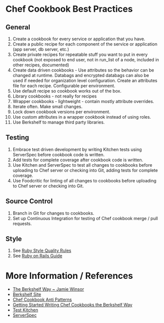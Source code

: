 # Chef Cookbook Best Practices

## General

  1. Create a cookbook for every service or application that you have.
  1. Create a public recipe for each component of the service or application (app server, db server, etc.)
  1. Create private recipes for repeatable stuff you want to put in every cookbook
    (not exposed to end user, not in run_list of a node, included in other recipes, documented)
  1. Create data driven cookbooks - Use attributes so the behavior can be changed at runtime.  Databags and encrypted databags can also be used if needed for organization level configuration.  Create an attributes file for each recipe.  Configurable per environment.
  1. Use default recipe so cookbook works out of the box.
  1. Library cookbooks - not really for recipes
  1. Wrapper cookbooks - lightweight - contain mostly attribute overrides.
  1. Iterate often. Make small changes.
  1. Lock down cookbook versions per environment.
  1. Use custom attributes in a wrapper cookbook instead of using roles.
  1. Use Berkshelf to manage third party libraries.

## Testing

  1. Embrace test driven development by writing Kitchen tests using ServerSpec before cookbook code is written.
  1. Add tests for complete coverage after cookbook code is written.
  1. Use Kitchen and ServerSpec to test all changes to cookbooks before uploading to Chef server or checking into Git, adding tests for complete coverage.
  1. Use Foodcritic for linting of all changes to cookbooks before uploading to Chef server or checking into Git.

## Source Control

  1. Branch in Git for changes to cookbooks.
  1. Set up Continuous Integration for testing of Chef cookbook merge / pull requests.

## Style
  1. See [Ruby Style Quality Rules](../../languages/ruby/ruby-style-quality-rules.md)
  1. See [Ruby on Rails Guide](../../languages/ruby/ruby_on_rails.md)

More Information / References
=============================

  * [The Berkshelf Way ~ Jamie Winsor](http://www.getchef.com/blog/chefconf-talks/the-berkshelf-way-jamie-winsor/)
  * [Berkshelf Site](http://berkshelf.com/)
  * [Chef Cookbook Anti Patterns](http://dougireton.com/blog/2013/02/16/chef-cookbook-anti-patterns/)
  * [Getting Started Writing Chef Cookbooks the Berkshelf Way](http://misheska.com/blog/2013/06/16/getting-started-writing-chef-cookbooks-the-berkshelf-way/)
  * [Test Kitchen](http://kitchen.ci/)
  * [ServerSpec](http://serverspec.org/)